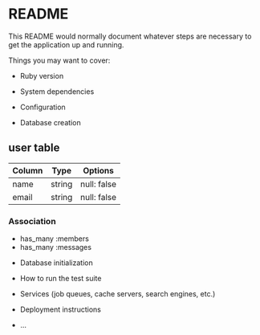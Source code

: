 # README

This README would normally document whatever steps are necessary to get the
application up and running.

Things you may want to cover:

* Ruby version

* System dependencies

* Configuration

* Database creation

## user table

|Column|Type|Options|
|------|----|-------|
|name|string|null: false|
|email|string|null: false|

### Association
- has_many :members
- has_many :messages



* Database initialization

* How to run the test suite

* Services (job queues, cache servers, search engines, etc.)

* Deployment instructions

* ...
